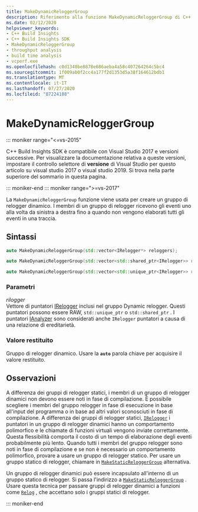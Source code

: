 ```yaml
---
title: MakeDynamicReloggerGroup
description: Riferimento alla funzione MakeDynamicReloggerGroup di C++ Build Insights SDK.
ms.date: 02/12/2020
helpviewer_keywords:
- C++ Build Insights
- C++ Build Insights SDK
- MakeDynamicReloggerGroup
- throughput analysis
- build time analysis
- vcperf.exe
ms.openlocfilehash: c0d1348be8878e686aeba4a58c407264264c5bc4
ms.sourcegitcommit: 1f009ab0f2cc4a177f2d1353d5a38f164612bdb1
ms.translationtype: MT
ms.contentlocale: it-IT
ms.lasthandoff: 07/27/2020
ms.locfileid: "87224188"
---
```

# <a name="makedynamicreloggergroup"></a>MakeDynamicReloggerGroup

::: moniker range="<=vs-2015"

C++ Build Insights SDK è compatibile con Visual Studio 2017 e versioni successive. Per visualizzare la documentazione relativa a queste versioni, impostare il controllo selettore di **versione** di Visual Studio per questo articolo su visual studio 2017 o visual studio 2019. Si trova nella parte superiore del sommario in questa pagina.

::: moniker-end
::: moniker range=">=vs-2017"

La `MakeDynamicReloggerGroup` funzione viene usata per creare un gruppo di relogger dinamico. I membri di un gruppo di relogger ricevono gli eventi uno alla volta da sinistra a destra fino a quando non vengono elaborati tutti gli eventi in una traccia.

## <a name="syntax"></a>Sintassi

```cpp
auto MakeDynamicReloggerGroup(std::vector<IRelogger*> reloggers);

auto MakeDynamicReloggerGroup(std::vector<std::shared_ptr<IRelogger>> reloggers);

auto MakeDynamicReloggerGroup(std::vector<std::unique_ptr<IRelogger>> reloggers);
```

### <a name="parameters"></a>Parametri

*rilogger*\
Vettore di puntatori [IRelogger](../other-types/irelogger-class.md) inclusi nel gruppo Dynamic relogger. Questi puntatori possono essere RAW, `std::unique_ptr` o `std::shared_ptr` . I puntatori [IAnalyzer](../other-types/ianalyzer-class.md) sono considerati anche `IRelogger` puntatori a causa di una relazione di ereditarietà.

### <a name="return-value"></a>Valore restituito

Gruppo di relogger dinamico. Usare la **`auto`** parola chiave per acquisire il valore restituito.

## <a name="remarks"></a>Osservazioni

A differenza dei gruppi di relogger statici, i membri di un gruppo di relogger dinamici non devono essere noti in fase di compilazione. È possibile scegliere i membri del gruppo relogger in fase di esecuzione in base all'input del programma o in base ad altri valori sconosciuti in fase di compilazione. A differenza dei gruppi di relogger statici, [`IRelogger`](../other-types/irelogger-class.md) i puntatori in un gruppo di relogger dinamici hanno un comportamento polimorfico e le chiamate di funzioni virtuali vengono inviate correttamente. Questa flessibilità comporta il costo di un tempo di elaborazione degli eventi probabilmente più lento. Quando tutti i membri del gruppo relogger sono noti in fase di compilazione e se non è necessario un comportamento polimorfico, provare a usare un gruppo di relogger statico. Per usare un gruppo statico di relogger, chiamare in [`MakeStaticReloggerGroup`](make-static-relogger-group.md) alternativa.

Un gruppo di relogger dinamici può essere incapsulato all'interno di un gruppo statico di relogger. Si passa l'indirizzo a [`MakeStaticReloggerGroup`](make-static-relogger-group.md) . Usare questa tecnica per passare gruppi di relogger dinamici a funzioni come [`Relog`](relog.md) , che accettano solo i gruppi statici di relogger.

::: moniker-end
